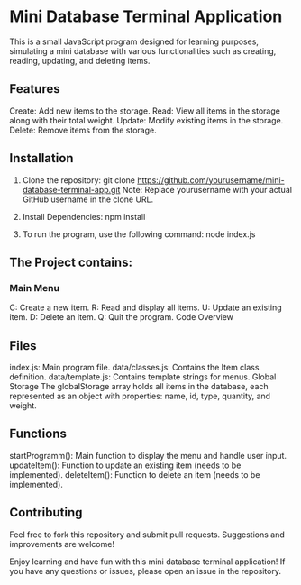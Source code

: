 # Mini Database Terminal Application
This is a small JavaScript program designed for learning purposes, simulating a mini database with various functionalities such as creating, reading, updating, and deleting items. 

## Features
Create: Add new items to the storage.
Read: View all items in the storage along with their total weight.
Update: Modify existing items in the storage.
Delete: Remove items from the storage.

## Installation
1. Clone the repository: git clone https://github.com/yourusername/mini-database-terminal-app.git
   Note: Replace yourusername with your actual GitHub username in the clone URL.

2. Install Dependencies: npm install

3. To run the program, use the following command: node index.js

## The Project contains: 

### Main Menu
C: Create a new item.
R: Read and display all items.
U: Update an existing item.
D: Delete an item.
Q: Quit the program.
Code Overview

## Files
index.js: Main program file.
data/classes.js: Contains the Item class definition.
data/template.js: Contains template strings for menus.
Global Storage
The globalStorage array holds all items in the database, each represented as an object with properties: name, id, type, quantity, and weight.

## Functions
startProgramm(): Main function to display the menu and handle user input.
updateItem(): Function to update an existing item (needs to be implemented).
deleteItem(): Function to delete an item (needs to be implemented).


## Contributing
Feel free to fork this repository and submit pull requests. Suggestions and improvements are welcome!

Enjoy learning and have fun with this mini database terminal application! If you have any questions or issues, please open an issue in the repository.











